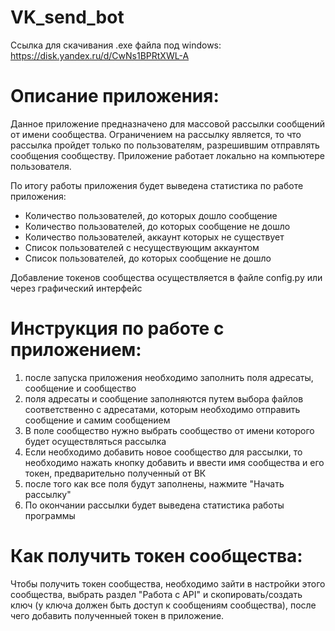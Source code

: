 # VK_send_bot

Ссылка для скачивания .exe файла под windows: https://disk.yandex.ru/d/CwNs1BPRtXWL-A

# Описание приложения:

Данное приложение предназначено для массовой рассылки сообщений от имени сообщества. 
Ограничением на рассылку является, то что рассылка пройдет только по пользователям, разрешившим отправлять сообщения сообществу. 
Приложение работает локально на компьютере пользователя.

По итогу работы приложения будет выведена статистика по работе приложения:
* Количество пользователей, до которых дошло сообщение
* Количество пользователей, до которых сообщение не дошло
* Количество пользователей, аккаунт которых не существует
* Список пользователей с несуществующим аккаунтом
* Список пользователей, до которых сообщение не дошло


Добавление токенов сообщества осуществляется в файле config.py или через графический интерфейс

# Инструкция по работе с приложением:
1. после запуска приложения необходимо заполнить поля адресаты, сообщение и сообщество
2. поля адресаты и сообщение заполняются путем выбора файлов соответственно с адресатами, которым необходимо отправить сообщение и самим сообщением
3. В поле сообщество нужно выбрать сообщество от имени которого будет осуществляться рассылка
4. Если необходимо добавить новое сообщество для рассылки, то необходимо нажать кнопку добавить и ввести имя сообщества и его токен, предварительно полученный от ВК
5. после того как все поля будут заполнены, нажмите "Начать рассылку"
6. По окончании рассылки будет выведена статистика работы программы 

# Как получить токен сообщества:

Чтобы получить токен сообщества, необходимо зайти в настройки этого сообщества, выбрать раздел "Работа с API" и скопировать/создать ключ (у ключа должен быть доступ к сообщениям сообщества), после чего добавить полученныей токен в приложение.
